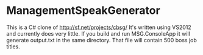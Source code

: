 ManagementSpeakGenerator
========================

This is a C# clone of http://sf.net/projects/cbsg/
It's written using VS2012 and currently does very little. If you build and run MSG.ConsoleApp it will generate output.txt in the same directory. That file will contain 500 boss job titles.


